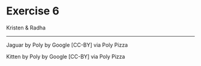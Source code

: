 # Exercise 6

Kristen & Radha

------------------------------------------------

Jaguar by Poly by Google [CC-BY] via Poly Pizza

Kitten by Poly by Google [CC-BY] via Poly Pizza
 
